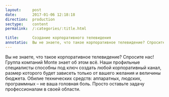 ```yaml
---
layout:     post
date:       2017-01-06 12:18:18
direction:  production
sectype:    content
permalink:  /:categories/:title.html

title:      Создание корпоративного телевидения 
annotatio:  Вы не знаете, что такое корпоративное телевидение? Спросите нас! Группа компаний Monte знает об этом всё. Наши профильные специалисты способны под ключ создать любой корпоративный канал, размер которого будет зависеть только от вашего желания и величины бюджета.
---
```


Вы не знаете, что такое корпоративное телевидение? Спросите нас! Группа компаний Monte знает об этом всё. Наши профильные специалисты способны под ключ создать любой корпоративный канал, размер которого будет зависеть только от вашего желания и величины бюджета. Обилие технических средств: аппаратных, людских, программных – не ваша головная боль. Просто оставьте задачу профессионалам в своей области. 

